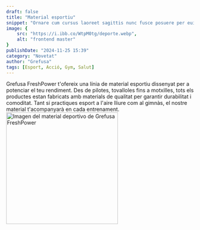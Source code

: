 ```yaml
---
draft: false
title: "Material esportiu"
snippet: "Ornare cum cursus laoreet sagittis nunc fusce posuere per euismod dis vehicula a, semper fames lacus maecenas dictumst pulvinar neque enim non potenti. Torquent hac sociosqu eleifend potenti."
image: {
    src: "https://i.ibb.co/WtpM0tg/deporte.webp",
    alt: "frontend master"
}
publishDate: "2024-11-25 15:39"
category: "Novetat"
author: "Grefusa"
tags: [Esport, Acció, Gym, Salut]
---
```


<div class="container flex flex-row-reverse items-center">
  <div class="text text-justify flex-1">
    <div>
      Grefusa FreshPower t'ofereix una línia de material esportiu dissenyat per a potenciar el teu rendiment. Des de pilotes, tovalloles fins a motxilles, tots els productes estan fabricats amb materials de qualitat per garantir durabilitat i comoditat. Tant si practiques esport a l'aire lliure com al gimnàs, el nostre material t'acompanyarà en cada entrenament.
    </div>
  </div>
  <div class="image flex-1 rounded-md">
    <img class= "rounded-md" src="https://i.ibb.co/grvxRs8/Prueba.jpg" alt="Imagen del material deportivo de Grefusa FreshPower" width="300">
  </div>
</div>

